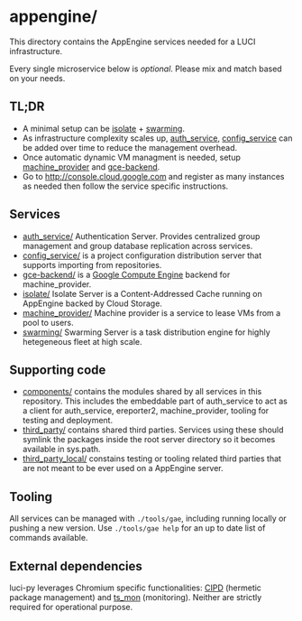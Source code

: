 # appengine/

This directory contains the AppEngine services needed for a LUCI infrastructure.

Every single microservice below is _optional_. Please mix and match based on
your needs.


## TL;DR

*   A minimal setup can be [isolate](isolate) + [swarming](swarming).
*   As infrastructure complexity scales up, [auth_service](auth_service),
    [config_service](config_service) can be added over time to reduce the
    management overhead.
*   Once automatic dynamic VM managment is needed, setup
    [machine_provider](machine_provider) and [gce-backend](gce-backend).
*   Go to http://console.cloud.google.com and register as many instances as
    needed then follow the service specific instructions.


## Services

*   [auth_service/](auth_service) Authentication Server. Provides centralized
    group management and group database replication across services.
*   [config_service/](config_service) is a project configuration distribution
    server that supports importing from repositories.
*   [gce-backend/](gce-backend) is a [Google Compute
    Engine](http://console.cloud.google.com/) backend for machine_provider.
*   [isolate/](isolate) Isolate Server is a Content-Addressed Cache running on
    AppEngine backed by Cloud Storage.
*   [machine_provider/](machine_provider) Machine provider is a service to
    lease VMs from a pool to users.
*   [swarming/](swarming) Swarming Server is a task distribution engine for
    highly hetegeneous fleet at high scale.


## Supporting code

*   [components/](components) contains the modules shared by all services in
    this repository. This includes the embeddable part of auth_service to act as
    a client for auth_service, ereporter2, machine_provider, tooling for testing
    and deployment.
*   [third_party/](third_party) contains shared third parties. Services using
    these should symlink the packages inside the root server directory so it
    becomes available in sys.path.
*   [third_party_local/](third_party_local) constains testing or tooling related
    third parties that are not meant to be ever used on a AppEngine server.


## Tooling

All services can be managed with `./tools/gae`, including running locally or
pushing a new version. Use `./tools/gae help` for an up to date list of commands
available.


## External dependencies

luci-py leverages Chromium specific functionalities:
[CIPD](https://chromium.googlesource.com/infra/infra/+/master/cipd/)
(hermetic package management) and
[ts_mon](https://chromium.googlesource.com/infra/infra/+/master/infra_libs/ts_mon/)
(monitoring).  Neither are strictly required for operational purpose.
